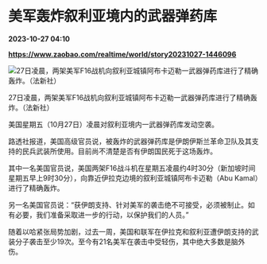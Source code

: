# 美军轰炸叙利亚境内的武器弹药库

**2023-10-27 04:10**

**https://www.zaobao.com/realtime/world/story20231027-1446096**

![27日凌晨，两架美军F16战机向叙利亚城镇阿布卡迈勒一武器弹药库进行了精确轰炸。（法新社）](https://static.zaobao.com/s3fs-public/styles/article_large_full/public/articles/2023/10/27/INDONESIA-MILITARY-ANNIVERSARY-055553.jpg?itok=bDhnDCby "27日凌晨，两架美军F16战机向叙利亚城镇阿布卡迈勒一武器弹药库进行了精确轰炸。（法新社）")

27日凌晨，两架美军F16战机向叙利亚城镇阿布卡迈勒一武器弹药库进行了精确轰炸。（法新社）

美国星期五（10月27日）凌晨对叙利亚境内一武器弹药库发动空袭。

路透社报道，美国高级官员说，被轰炸的武器弹药库是伊朗伊斯兰革命卫队及其支持的民兵武装所使用。目前尚不清楚是否有伊朗国民死于这场轰炸。

其中一名美国官员说，美国两架F16战斗机在星期五凌晨约4时30分（新加坡时间星期五早上9时30分），向靠近伊拉克边境的叙利亚城镇阿布卡迈勒（Abu Kamal）进行了精确轰炸。

另一名美国官员说：“获伊朗支持、针对美军的袭击绝不可接受，必须被制止。如有必要，我们准备采取进一步的行动，以保护我们的人员。”

随着以哈紧张局势加剧，过去一周，美国和联军在伊拉克和叙利亚遭伊朗支持的武装分子袭击至少19次。至今有21名美军在袭击中受轻伤，其中绝大多数是脑外伤。